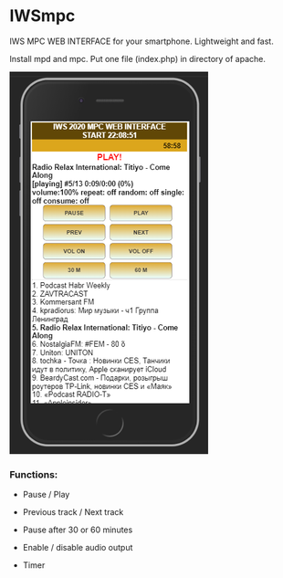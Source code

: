 # IWSmpc

IWS MPC WEB INTERFACE for your smartphone. Lightweight and fast. 

Install mpd and mpc. 
Put one file (index.php) in directory of apache. 

![Screenshot](iwsmpc.png)


### Functions:

- Pause / Play

- Previous track / Next track

- Pause after 30 or 60 minutes

- Enable / disable audio output

- Timer
